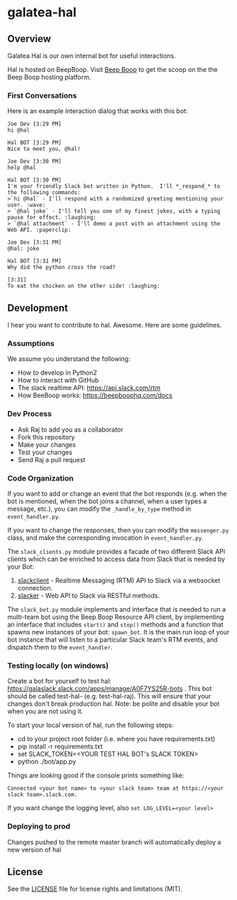 galatea-hal
=============

## Overview
Galatea Hal is our own internal bot for useful interactions.  

Hal is hosted on BeepBoop. Visit [Beep Boop](https://beepboophq.com/docs/article/overview) to get the scoop on the the Beep Boop hosting platform. 

### First Conversations

Here is an example interaction dialog that works with this bot:
```
Joe Dev [3:29 PM]
hi @hal

Hal BOT [3:29 PM]
Nice to meet you, @hal!

Joe Dev [3:30 PM]
help @hal

Hal BOT [3:30 PM]
I'm your friendly Slack bot written in Python.  I'll ​*​_respond_​*​ to the following commands:
>`hi @hal` - I'll respond with a randomized greeting mentioning your user. :wave:
> `@hal joke` - I'll tell you one of my finest jokes, with a typing pause for effect. :laughing:
> `@hal attachment` - I'll demo a post with an attachment using the Web API. :paperclip:

Joe Dev [3:31 PM]
@hal: joke

Hal BOT [3:31 PM]
Why did the python cross the road?

[3:31]
To eat the chicken on the other side! :laughing:
```

## Development
I hear you want to contribute to hal.  Awesome.  Here are some guidelines.

### Assumptions
We assume you understand the following:
- How to develop in Python2
- How to interact with GitHub
- The slack realtime API:  https://api.slack.com/rtm  
- How BeeBoop works: https://beepboophq.com/docs 

### Dev Process
- Ask Raj to add you as a collaborator
- Fork this repository
- Make your changes
- Test your changes
- Send Raj a pull request

### Code Organization
If you want to add or change an event that the bot responds (e.g. when the bot is mentioned, when the bot joins a channel, when a user types a message, etc.), you can modify the `_handle_by_type` method in `event_handler.py`.

If you want to change the responses, then you can modify the `messenger.py` class, and make the corresponding invocation in `event_handler.py`.

The `slack_clients.py` module provides a facade of two different Slack API clients which can be enriched to access data from Slack that is needed by your Bot:

1. [slackclient](https://github.com/slackhq/python-slackclient) - Realtime Messaging (RTM) API to Slack via a websocket connection.
2. [slacker](https://github.com/os/slacker) - Web API to Slack via RESTful methods.

The `slack_bot.py` module implements and interface that is needed to run a multi-team bot using the Beep Boop Resource API client, by implementing an interface that includes `start()` and `stop()` methods and a function that spawns new instances of your bot: `spawn_bot`.  It is the main run loop of your bot instance that will listen to a particular Slack team's RTM events, and dispatch them to the `event_handler`.

### Testing locally (on windows)

Create a bot for yourself to test hal:  https://galaslack.slack.com/apps/manage/A0F7YS25R-bots .  This bot should be called test-hal-<your name> (e.g. test-hal-raj).  This will ensure that your changes don't break production hal.  Note: be polite and disable your bot when you are not using it.

To start your local version of hal, run the following steps:
- cd to your project root folder (i.e. where you have requirements.txt)
- pip install -r requirements.txt
- set SLACK_TOKEN=<YOUR TEST HAL BOT's SLACK TOKEN>
- python ./bot/app.py

Things are looking good if the console prints something like:

	Connected <your bot name> to <your slack team> team at https://<your slack team>.slack.com.

If you want change the logging level, also `set LOG_LEVEL=<your level>`

### Deploying to prod
Changes pushed to the remote master branch will automatically deploy a new version of hal

## License

See the [LICENSE](LICENSE.md) file for license rights and limitations (MIT).
